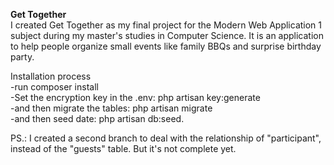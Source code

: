 <b> Get Together</b><br>
I created Get Together as my final project for the Modern Web Application 1 subject during my master's studies in Computer Science. It is an application to help people organize small events like family BBQs and surprise birthday party.


Installation process <br>
-run composer install<br>
-Set the encryption key in the .env: php artisan key:generate<br>
-and then migrate the tables: php artisan migrate<br>
-and then seed date: php artisan db:seed.<br>

PS.: I created a second branch to deal with the relationship of "participant", instead of the "guests" table. But it's not complete yet.
